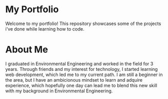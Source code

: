 # My Portfolio
Welcome to my portfolio! This repository showcases some of the projects i've done while learning how to code.

# About Me
I graduated in Environmental Engineering and worked in the field for 3 years. 
Through friends and my interest for technology, I started learning web development, which led me to my current path.
I am still a beginner in the area, but I have an ambicionous mindset to learn and adquire experience, which hopefully one day can lead me to blend this new skill with my background in Environmental Engineering.

